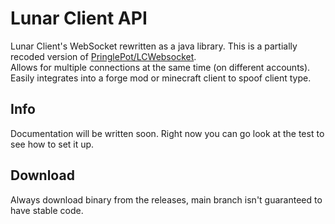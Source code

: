 # Lunar Client API
Lunar Client's WebSocket rewritten as a java library. This is a partially recoded version of [PringlePot/LCWebsocket](https://github.com/PringlePot/LCWebsocket).\
Allows for multiple connections at the same time (on different accounts).\
Easily integrates into a forge mod or minecraft client to spoof client type.

## Info
Documentation will be written soon. Right now you can go look at the test to see how to set it up.

## Download
Always download binary from the releases, main branch isn't guaranteed to have stable code.
